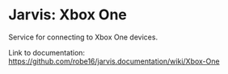 # Jarvis: Xbox One

Service for connecting to Xbox One devices.

Link to documentation: https://github.com/robe16/jarvis.documentation/wiki/Xbox-One